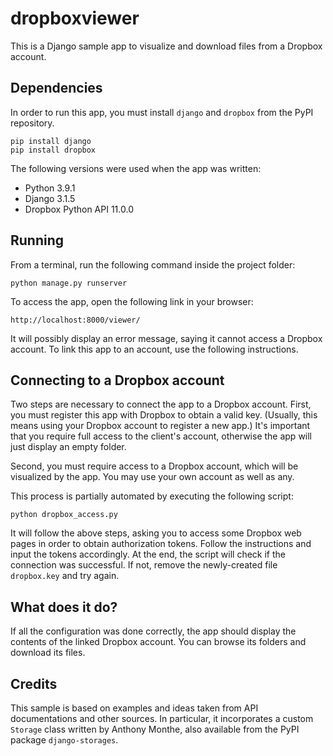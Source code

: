 # dropboxviewer

This is a Django sample app to visualize and download files from a 
Dropbox account.

## Dependencies

In order to run this app, you must install `django` and `dropbox` from the
PyPI repository.

```
pip install django
pip install dropbox
```

The following versions were used when the app was written:

* Python 3.9.1
* Django 3.1.5
* Dropbox Python API 11.0.0

## Running

From a terminal, run the following command inside the project folder:

```
python manage.py runserver
```

To access the app, open the following link in your browser:

```
http://localhost:8000/viewer/
```

It will possibly display an error message, saying it cannot access a Dropbox
account. To link this app to an account, use the following instructions.

## Connecting to a Dropbox account

Two steps are necessary to connect the app to a Dropbox account. First,
you must register this app with Dropbox to obtain a valid key. (Usually, this
means using your Dropbox account to register a new app.) It's important that
you require full access to the client's account, otherwise the app will just
display an empty folder. 

Second, you must require access to a Dropbox account, which will be 
visualized by the app. You may use your own account as well as any.

This process is partially automated by executing the following script:

```
python dropbox_access.py
```

It will follow the above steps, asking you to access some Dropbox web pages
in order to obtain authorization tokens. Follow the instructions and input the
tokens accordingly. At the end, the script will check if the connection was
successful. If not, remove the newly-created file ``dropbox.key`` and try
again.

## What does it do?

If all the configuration was done correctly, the app should display the
contents of the linked Dropbox account. You can browse its folders and download
its files.

## Credits

This sample is based on examples and ideas taken from API
documentations and other sources. In particular, it incorporates a 
custom ``Storage`` class written by Anthony Monthe, also available 
from the PyPI package ``django-storages``.

